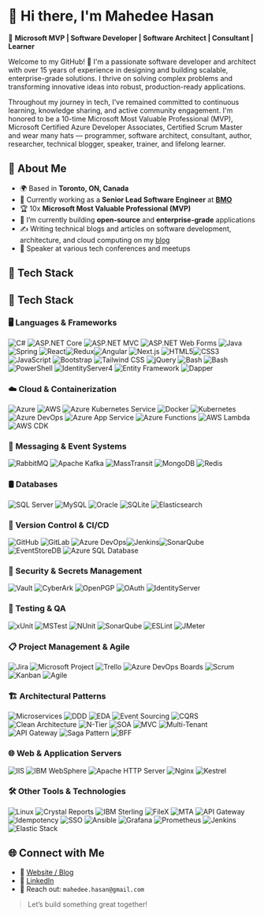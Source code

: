# 👋 Hi there, I'm Mahedee Hasan
🎯 **Microsoft MVP | Software Developer | Software Architect | Consultant | Learner**

Welcome to my GitHub! 👋 I'm a passionate software developer and architect with over 15 years of experience in designing and building scalable, enterprise-grade solutions. I thrive on solving complex problems and transforming innovative ideas into robust, production-ready applications.

Throughout my journey in tech, I've remained committed to continuous learning, knowledge sharing, and active community engagement. I'm honored to be a 10-time Microsoft Most Valuable Professional (MVP), Microsoft Certified Azure Developer Associates, Certified Scrum Master and wear many hats — programmer, software architect, consultant, author, researcher, technical blogger, speaker, trainer, and lifelong learner.

## 🚀 About Me
- 🌍 Based in **Toronto, ON, Canada**
- 💼 Currently working as a **Senior Lead Software Engineer** at **[BMO](https://www.bmo.com/)**
- 🏆 10x **Microsoft Most Valuable Professional (MVP)**
- 🔭 I’m currently building **open-source** and **enterprise-grade** applications
- ✍️ Writing technical blogs and articles on software development, architecture, and cloud computing on my [blog](https://mahedee.net/)
- 🎤 Speaker at various tech conferences and meetups


## 🔧 Tech Stack
## 🧰 Tech Stack

### 🖥️ Languages & Frameworks  
![C#](https://img.shields.io/badge/C%23-239120?style=flat&logo=c-sharp&logoColor=white) ![ASP.NET Core](https://img.shields.io/badge/ASP.NET_Core-512BD4?style=flat&logo=dotnet&logoColor=white) ![ASP.NET MVC](https://img.shields.io/badge/ASP.NET_MVC-512BD4?style=flat&logo=dotnet&logoColor=white) ![ASP.NET Web Forms](https://img.shields.io/badge/ASP.NET_Web_Forms-1c3b87?style=flat&logo=dotnet&logoColor=white) ![Java](https://img.shields.io/badge/Java-007396?style=flat&logo=java&logoColor=white) ![Spring](https://img.shields.io/badge/Spring-6DB33F?style=flat&logo=spring&logoColor=white) ![React](https://img.shields.io/badge/React-61DAFB?style=flat&logo=react&logoColor=black)![Redux](https://img.shields.io/badge/Redux-764ABC?style=flat&logo=redux&logoColor=white)![Angular](https://img.shields.io/badge/Angular-DD0031?style=flat&logo=angular&logoColor=white) ![Next.js](https://img.shields.io/badge/Next.js-000000?style=flat&logo=next.js&logoColor=white) ![HTML5](https://img.shields.io/badge/HTML5-E34F26?style=flat&logo=html5&logoColor=white)![CSS3](https://img.shields.io/badge/CSS3-1572B6?style=flat&logo=css3&logoColor=white) ![JavaScript](https://img.shields.io/badge/JavaScript-F7DF1E?style=flat&logo=javascript&logoColor=black) ![Bootstrap](https://img.shields.io/badge/Bootstrap-7952B3?style=flat&logo=bootstrap&logoColor=white) ![Tailwind CSS](https://img.shields.io/badge/Tailwind_CSS-06B6D4?style=flat&logo=tailwind-css&logoColor=white) ![jQuery](https://img.shields.io/badge/jQuery-0769AD?style=flat&logo=jquery&logoColor=white) ![Bash](https://img.shields.io/badge/Shell_Scripting-4EAA25?style=flat&logo=gnu-bash&logoColor=white) ![Bash](https://img.shields.io/badge/Shell_Scripting-4EAA25?style=flat&logo=gnu-bash&logoColor=white) ![PowerShell](https://img.shields.io/badge/PowerShell-5391FE?style=flat&logo=powershell&logoColor=white) ![IdentityServer4](https://img.shields.io/badge/IdentityServer4-512BD4?style=flat&logo=dotnet&logoColor=white) ![Entity Framework](https://img.shields.io/badge/Entity_Framework-6C3483?style=flat&logo=dotnet&logoColor=white) ![Dapper](https://img.shields.io/badge/Dapper-0082C9?style=flat&logo=database&logoColor=white)

### ☁️ Cloud & Containerization  
![Azure](https://img.shields.io/badge/Azure-0078D4?style=flat&logo=microsoft-azure&logoColor=white) ![AWS](https://img.shields.io/badge/AWS-232F3E?style=flat&logo=amazon-aws&logoColor=white) ![Azure Kubernetes Service](https://img.shields.io/badge/AKS-0078D4?style=flat&logo=microsoft-azure&logoColor=white) ![Docker](https://img.shields.io/badge/Docker-2496ED?style=flat&logo=docker&logoColor=white) ![Kubernetes](https://img.shields.io/badge/Kubernetes-326CE5?style=flat&logo=kubernetes&logoColor=white) ![Azure DevOps](https://img.shields.io/badge/Azure_DevOps-0078D7?style=flat&logo=azure-devops&logoColor=white) ![Azure App Service](https://img.shields.io/badge/Azure_App_Service-0078D4?style=flat&logo=windows&logoColor=white) ![Azure Functions](https://img.shields.io/badge/Azure_Functions-0062AD?style=flat&logo=azure-functions&logoColor=white) ![AWS Lambda](https://img.shields.io/badge/AWS_Lambda-4F6D7A?style=flat&logo=amazon-lambda&logoColor=white) ![AWS CDK](https://img.shields.io/badge/AWS_CDK-232F3E?style=flat&logo=amazon-aws&logoColor=white)

### 💬 Messaging & Event Systems  
![RabbitMQ](https://img.shields.io/badge/RabbitMQ-FF6600?style=flat&logo=rabbitmq&logoColor=white) ![Apache Kafka](https://img.shields.io/badge/Apache_Kafka-231F20?style=flat&logo=apache-kafka&logoColor=white) ![MassTransit](https://img.shields.io/badge/MassTransit-5C6BC0?style=flat&logo=mass-transit&logoColor=white) ![MongoDB](https://img.shields.io/badge/MongoDB-47A248?style=flat&logo=mongodb&logoColor=white) ![Redis](https://img.shields.io/badge/Redis-DC382D?style=flat&logo=redis&logoColor=white) 

### 🛢️ Databases  
![SQL Server](https://img.shields.io/badge/SQL_Server-CC2927?style=flat&logo=microsoft-sql-server&logoColor=white) ![MySQL](https://img.shields.io/badge/MySQL-4479A1?style=flat&logo=mysql&logoColor=white) ![Oracle](https://img.shields.io/badge/Oracle-F80000?style=flat&logo=oracle&logoColor=white) ![SQLite](https://img.shields.io/badge/SQLite-003B57?style=flat&logo=sqlite&logoColor=white) ![Elasticsearch](https://img.shields.io/badge/Elasticsearch-005571?style=flat&logo=elasticsearch&logoColor=white)

### 🔄 Version Control & CI/CD  
![GitHub](https://img.shields.io/badge/GitHub-181717?style=flat&logo=github&logoColor=white) ![GitLab](https://img.shields.io/badge/GitLab-FC6D26?style=flat&logo=gitlab&logoColor=white) ![Azure DevOps](https://img.shields.io/badge/Azure_DevOps-0078D7?style=flat&logo=azure-devops&logoColor=white)![Jenkins](https://img.shields.io/badge/Jenkins-D24939?style=flat&logo=jenkins&logoColor=white)![SonarQube](https://img.shields.io/badge/SonarQube-4E9BCD?style=flat&logo=sonarqube&logoColor=white) ![EventStoreDB](https://img.shields.io/badge/EventStoreDB-1D54FF?style=flat&logo=eventstore&logoColor=white) ![Azure SQL Database](https://img.shields.io/badge/Azure_SQL_Database-0078D4?style=flat&logo=microsoft-azure-sql-database&logoColor=white)


### 🔐 Security & Secrets Management  
![Vault](https://img.shields.io/badge/Vault-000000?style=flat&logo=hashicorp&logoColor=white) ![CyberArk](https://img.shields.io/badge/CyberArk-003057?style=flat) ![OpenPGP](https://img.shields.io/badge/OpenPGP-008000?style=flat&logo=gnupg&logoColor=white) ![OAuth](https://img.shields.io/badge/OAuth-151515?style=flat&logo=oauth&logoColor=white) ![IdentityServer](https://img.shields.io/badge/IdentityServer4-3B2C85?style=flat)

### 🧪 Testing & QA  
![xUnit](https://img.shields.io/badge/xUnit-AD2B2D?style=flat) ![MSTest](https://img.shields.io/badge/MSTest-0078D7?style=flat) ![NUnit](https://img.shields.io/badge/NUnit-00A300?style=flat&logo=nunit&logoColor=white) ![SonarQube](https://img.shields.io/badge/SonarQube-4E9BCD?style=flat&logo=sonarqube&logoColor=white) ![ESLint](https://img.shields.io/badge/ESLint-4B32C3?style=flat&logo=eslint&logoColor=white) ![JMeter](https://img.shields.io/badge/JMeter-F57232?style=flat&logo=apache-jmeter&logoColor=white)

### 📋 Project Management & Agile  
![Jira](https://img.shields.io/badge/Jira-0052CC?style=flat&logo=jira&logoColor=white) ![Microsoft Project](https://img.shields.io/badge/Microsoft_Project-217346?style=flat&logo=microsoft&logoColor=white) ![Trello](https://img.shields.io/badge/Trello-0052CC?style=flat&logo=trello&logoColor=white) ![Azure DevOps Boards](https://img.shields.io/badge/Azure_DevOps_Boards-0078D7?style=flat&logo=azure-devops&logoColor=white) ![Scrum](https://img.shields.io/badge/Scrum-FF6F20?style=flat&logo=scrum&logoColor=white) ![Kanban](https://img.shields.io/badge/Kanban-0078D7?style=flat&logo=kanban&logoColor=white) ![Agile](https://img.shields.io/badge/Agile-FF6F20?style=flat&logo=agile&logoColor=white) 

### 🏗️ Architectural Patterns  

![Microservices](https://img.shields.io/badge/Architecture-Microservices-blue?style=flat) ![DDD](https://img.shields.io/badge/Architecture-DDD-blueviolet?style=flat) ![EDA](https://img.shields.io/badge/Architecture-Event--Driven-orange?style=flat) ![Event Sourcing](https://img.shields.io/badge/Architecture-Event_Sourcing-brightgreen?style=flat) ![CQRS](https://img.shields.io/badge/Architecture-CQRS-yellowgreen?style=flat) ![Clean Architecture](https://img.shields.io/badge/Architecture-Clean_Architecture-success?style=flat) ![N-Tier](https://img.shields.io/badge/Architecture-N--Tier-inactive?style=flat) ![SOA](https://img.shields.io/badge/Architecture-SOA-9cf?style=flat) ![MVC](https://img.shields.io/badge/Architecture-MVC-7cfc00?style=flat) ![Multi-Tenant](https://img.shields.io/badge/Architecture-Multi--Tenant-ff8c00?style=flat) ![API Gateway](https://img.shields.io/badge/Pattern-API_Gateway-0ab9ff?style=flat) ![Saga Pattern](https://img.shields.io/badge/Pattern-Saga-c71585?style=flat) ![BFF](https://img.shields.io/badge/Pattern-BFF-darkcyan?style=flat)


### 🌐 Web & Application Servers

![IIS](https://img.shields.io/badge/IIS-0078D7?style=flat&logo=windows&logoColor=white) ![IBM WebSphere](https://img.shields.io/badge/IBM%20WebSphere-052FAD?style=flat&logo=ibm&logoColor=white) ![Apache HTTP Server](https://img.shields.io/badge/Apache-CA2130?style=flat&logo=apache&logoColor=white) ![Nginx](https://img.shields.io/badge/Nginx-009639?style=flat&logo=nginx&logoColor=white) ![Kestrel](https://img.shields.io/badge/Kestrel-lightgrey?style=flat)


### 🛠️ Other Tools & Technologies  
![Linux](https://img.shields.io/badge/Linux-FCC624?style=flat&logo=linux&logoColor=black)  ![Crystal Reports](https://img.shields.io/badge/Crystal_Reports-004F87?style=flat&logo=crystal-reports&logoColor=white)  ![IBM Sterling](https://img.shields.io/badge/IBM_Sterling-0060A9?style=flat&logo=ibm&logoColor=white)  ![FileX](https://img.shields.io/badge/FileX-000000?style=flat&logo=none&logoColor=white)  ![MTA](https://img.shields.io/badge/MTA-004C97?style=flat&logo=microsoft&logoColor=white)  ![API Gateway](https://img.shields.io/badge/API_Gateway-0085A1?style=flat&logo=amazon-aws&logoColor=white) ![Idempotency](https://img.shields.io/badge/Idempotency-00B0B9?style=flat&logo=none&logoColor=white) ![SSO](https://img.shields.io/badge/SSO-0072C6?style=flat&logo=none&logoColor=white) ![Ansible](https://img.shields.io/badge/Ansible-EE0000?style=flat&logo=ansible&logoColor=white) ![Grafana](https://img.shields.io/badge/Grafana-00A9E0?style=flat&logo=grafana&logoColor=white) ![Prometheus](https://img.shields.io/badge/Prometheus-E6522C?style=flat&logo=prometheus&logoColor=white) ![Jenkins](https://img.shields.io/badge/Jenkins-D24939?style=flat&logo=jenkins&logoColor=white) ![Elastic Stack](https://img.shields.io/badge/Elastic_Stack-005571?style=flat&logo=elasticsearch&logoColor=white)


## 🌐 Connect with Me

- 🔗 [Website / Blog](https://mahedee.net)
- 💼 [LinkedIn](https://www.linkedin.com/in/mahedee/)
- 📧 Reach out: `mahedee.hasan@gmail.com`


<!--

## 🚀 About Me

- 🔭 I’m currently building **open-source** and **enterprise-grade** applications using **.NET**, **C#**, **ASP.NET Core**, **React**, and **Next.js**
- 🌍 Based in **Toronto, Canada** 🇨🇦
- 🧠 Passionate about **microservices**, **cloud computing (Azure)**, **Docker/Kubernetes**, and **design patterns**
- 🏆 10x **Microsoft Most Valuable Professional (MVP)**
- ✍️ Technical Writer | Conference Speaker | Mentor
- 📘 Published researcher in **Wireless Sensor Networks (WSNs)**
- 💻 Open-source enthusiast and contributor
- 🎤 Speaker at various tech conferences and meetups
- 📚 Author of technical blogs and articles on software development, architecture, and cloud computing
- 🌱 Currently learning **AI/ML** and **DevOps** practices
- 👯 Looking to collaborate on **open-source projects** and **community initiatives**


**mahedee/mahedee** is a ✨ _special_ ✨ repository because its `README.md` (this file) appears on your GitHub profile.

Here are some ideas to get you started:

- 🔭 I’m currently working on ...
- 🌱 I’m currently learning ...
- 👯 I’m looking to collaborate on ...
- 🤔 I’m looking for help with ...
- 💬 Ask me about ...
- 📫 How to reach me: ...
- 😄 Pronouns: ...
- ⚡ Fun fact: ...

# 👋 Hi there, I'm Mahedee Hasan

🎯 **Software Architect | Microsoft MVP | Solution Designer | R&D Enthusiast**

Welcome to my GitHub! I'm a passionate software architect and developer with a strong focus on designing scalable enterprise solutions. I love solving complex problems and turning ideas into production-ready applications. My journey in tech has been driven by continuous learning, community involvement, and a deep interest in system architecture and design patterns.

---

## 🚀 About Me

- 🔭 I’m currently building **open-source** and **enterprise-grade** applications using **.NET**, **C#**, **ASP.NET Core**, **React**, and **Next.js**
- 🌍 Based in **Toronto, Canada** 🇨🇦
- 🧠 Passionate about **microservices**, **cloud computing (Azure)**, **Docker/Kubernetes**, and **design patterns**
- 🏆 10x **Microsoft Most Valuable Professional (MVP)**
- ✍️ Technical Writer | Conference Speaker | Mentor
- 📘 Published researcher in **Wireless Sensor Networks (WSNs)**

---

## 🔧 Tech Stack

**Languages:**  
![C#](https://img.shields.io/badge/-C%23-239120?logo=c-sharp&logoColor=white&style=flat) 
![JavaScript](https://img.shields.io/badge/-JavaScript-F7DF1E?logo=javascript&logoColor=black&style=flat) 
![TypeScript](https://img.shields.io/badge/-TypeScript-3178C6?logo=typescript&logoColor=white&style=flat)  
![SQL](https://img.shields.io/badge/-SQL-4479A1?logo=Microsoft-SQL-Server&logoColor=white&style=flat)

**Frameworks & Libraries:**  
![.NET](https://img.shields.io/badge/-.NET-512BD4?logo=dotnet&logoColor=white&style=flat) 
![ASP.NET Core](https://img.shields.io/badge/-ASP.NET%20Core-512BD4?logo=dotnet&logoColor=white&style=flat)  
![React](https://img.shields.io/badge/-React-61DAFB?logo=react&logoColor=black&style=flat)  
![Next.js](https://img.shields.io/badge/-Next.js-000000?logo=nextdotjs&logoColor=white&style=flat)

**Tools & Platforms:**  
![Azure](https://img.shields.io/badge/-Azure-0078D4?logo=microsoft-azure&logoColor=white&style=flat)  
![Docker](https://img.shields.io/badge/-Docker-2496ED?logo=docker&logoColor=white&style=flat)  
![Kubernetes](https://img.shields.io/badge/-Kubernetes-326CE5?logo=kubernetes&logoColor=white&style=flat)  
![Git](https://img.shields.io/badge/-Git-F05032?logo=git&logoColor=white&style=flat)

---

## 📚 Featured Projects

🔹 **[StockCenter](https://github.com/mahedee/StockCenter)** — An open-source inventory management app built with ASP.NET Core Web API & React.js.

🔹 **[EduTrack](https://github.com/mahedee/EduTrack)** — Sample project using Clean Architecture in .NET Core for managing educational institutions.

🔹 **[SolveTogether](https://github.com/mahedee/SolveTogether)** — A collaborative problem-solving platform to learn and grow together.

---

## 🧠 Articles & Publications

I regularly write technical blogs and publish research. Some recent ones:

- **Simplifying Complex Systems with the Facade Design Pattern in C#**
- **Boost Your Productivity: Customizing Windows Terminal with Git Bash and Oh My Posh**
- **Running Jekyll Minimal Mistakes Blog on Windows: A Step-by-Step Guide**
- **Published research** in IEEE, MDPI Sensors, and Wiley on **Wireless Sensor Networks**

📚 [See all my articles »](https://github.com/mahedee?tab=repositories&q=article)

---

## 🌐 Connect with Me

- 🔗 [Website / Blog](https://mahedee.net)
- 💼 [LinkedIn](https://www.linkedin.com/in/mahedee/)
- 🐦 [Twitter](https://twitter.com/mahedee)
- 📧 Reach out: `mahedee.hasan@gmail.com`
- 📘 [ResearchGate](https://www.researchgate.net/profile/Mahedee_Hasan)

---

> ⚡ “Simplicity is the soul of efficiency.” — Austin Freeman  
> Let’s build something great together!


#### Where to find me

[![Linkedin](https://img.shields.io/badge/LinkedIn-0077B5?style=flat-square&logo=linkedin&logoColor=white)](https://www.linkedin.com/in/mahedee/) 

-->


> Let’s build something great together!
